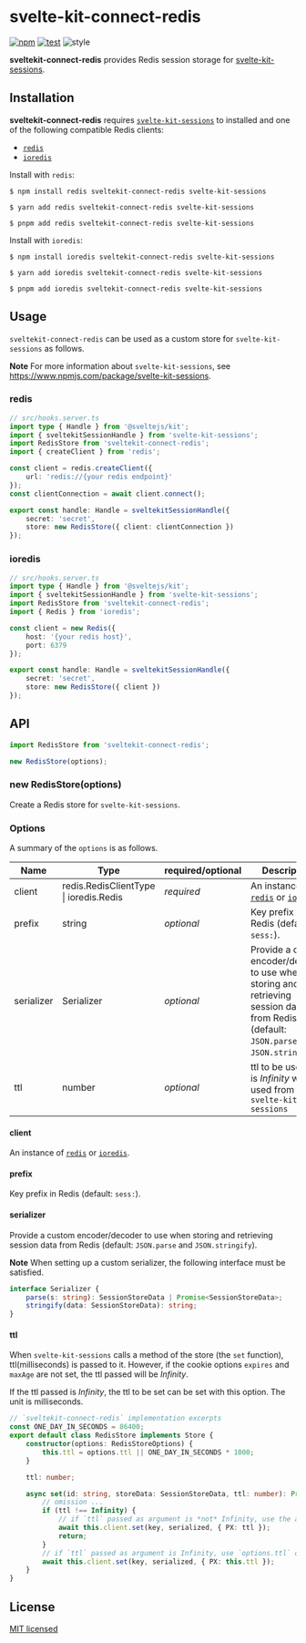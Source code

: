 # svelte-kit-connect-redis

[![npm](https://img.shields.io/npm/v/sveltekit-connect-redis.svg)](https://www.npmjs.com/package/sveltekit-connect-redis)
[![test](https://github.com/yutak23/sveltekit-connect-redis/actions/workflows/test.yaml/badge.svg)](https://github.com/yutak23/sveltekit-connect-redis/actions/workflows/test.yaml)
![style](https://img.shields.io/badge/code%20style-airbnb-ff5a5f.svg)

**sveltekit-connect-redis** provides Redis session storage for [svelte-kit-sessions](https://www.npmjs.com/package/svelte-kit-sessions).

## Installation

**sveltekit-connect-redis** requires [`svelte-kit-sessions`](https://www.npmjs.com/package/svelte-kit-sessions) to installed and one of the following compatible Redis clients:

- [`redis`](https://www.npmjs.com/package/redis)
- [`ioredis`](https://www.npmjs.com/package/ioredis)

Install with `redis`:

```console
$ npm install redis sveltekit-connect-redis svelte-kit-sessions

$ yarn add redis sveltekit-connect-redis svelte-kit-sessions

$ pnpm add redis sveltekit-connect-redis svelte-kit-sessions
```

Install with `ioredis`:

```console
$ npm install ioredis sveltekit-connect-redis svelte-kit-sessions

$ yarn add ioredis sveltekit-connect-redis svelte-kit-sessions

$ pnpm add ioredis sveltekit-connect-redis svelte-kit-sessions
```

## Usage

`sveltekit-connect-redis` can be used as a custom store for `svelte-kit-sessions` as follows.

**Note** For more information about `svelte-kit-sessions`, see https://www.npmjs.com/package/svelte-kit-sessions.

### redis

```ts
// src/hooks.server.ts
import type { Handle } from '@sveltejs/kit';
import { sveltekitSessionHandle } from 'svelte-kit-sessions';
import RedisStore from 'sveltekit-connect-redis';
import { createClient } from 'redis';

const client = redis.createClient({
	url: 'redis://{your redis endpoint}'
});
const clientConnection = await client.connect();

export const handle: Handle = sveltekitSessionHandle({
	secret: 'secret',
	store: new RedisStore({ client: clientConnection })
});
```

### ioredis

```ts
// src/hooks.server.ts
import type { Handle } from '@sveltejs/kit';
import { sveltekitSessionHandle } from 'svelte-kit-sessions';
import RedisStore from 'sveltekit-connect-redis';
import { Redis } from 'ioredis';

const client = new Redis({
	host: '{your redis host}',
	port: 6379
});

export const handle: Handle = sveltekitSessionHandle({
	secret: 'secret',
	store: new RedisStore({ client })
});
```

## API

```ts
import RedisStore from 'sveltekit-connect-redis';

new RedisStore(options);
```

### new RedisStore(options)

Create a Redis store for `svelte-kit-sessions`.

### Options

A summary of the `options` is as follows.

| Name       | Type                                   | required/optional | Description                                                                                                                               |
| ---------- | -------------------------------------- | ----------------- | ----------------------------------------------------------------------------------------------------------------------------------------- |
| client     | redis.RedisClientType \| ioredis.Redis | _required_        | An instance of [`redis`](https://www.npmjs.com/package/redis) or [`ioredis`](https://www.npmjs.com/package/ioredis)                       |
| prefix     | string                                 | _optional_        | Key prefix in Redis (default: `sess:`).                                                                                                   |
| serializer | Serializer                             | _optional_        | Provide a custom encoder/decoder to use when storing and retrieving session data from Redis (default: `JSON.parse` and `JSON.stringify`). |
| ttl        | number                                 | _optional_        | ttl to be used if ttl is _Infinity_ when used from `svelte-kit-sessions`                                                                  |

#### client

An instance of [`redis`](https://www.npmjs.com/package/redis) or [`ioredis`](https://www.npmjs.com/package/ioredis).

#### prefix

Key prefix in Redis (default: `sess:`).

#### serializer

Provide a custom encoder/decoder to use when storing and retrieving session data from Redis (default: `JSON.parse` and `JSON.stringify`).

**Note** When setting up a custom serializer, the following interface must be satisfied.

```ts
interface Serializer {
	parse(s: string): SessionStoreData | Promise<SessionStoreData>;
	stringify(data: SessionStoreData): string;
}
```

#### ttl

When `svelte-kit-sessions` calls a method of the store (the `set` function), ttl(milliseconds) is passed to it. However, if the cookie options `expires` and `maxAge` are not set, the ttl passed will be _Infinity_.

If the ttl passed is _Infinity_, the ttl to be set can be set with this option. The unit is milliseconds.

```ts
// `sveltekit-connect-redis` implementation excerpts
const ONE_DAY_IN_SECONDS = 86400;
export default class RedisStore implements Store {
	constructor(options: RedisStoreOptions) {
		this.ttl = options.ttl || ONE_DAY_IN_SECONDS * 1000;
	}

	ttl: number;

	async set(id: string, storeData: SessionStoreData, ttl: number): Promise<void> {
		// omission ...
		if (ttl !== Infinity) {
			// if `ttl` passed as argument is *not* Infinity, use the argument `ttl` as it is.
			await this.client.set(key, serialized, { PX: ttl });
			return;
		}
		// if `ttl` passed as argument is Infinity, use `options.ttl` or default.
		await this.client.set(key, serialized, { PX: this.ttl });
	}
}
```

## License

[MIT licensed](./LICENSE)
